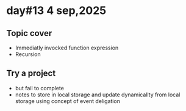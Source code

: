 # day#13 4 sep,2025
## Topic cover
- Immediatly invocked function expression
- Recursion
## Try a project 
- but fail to complete 
- notes to store in local storage and update dynamicallty from local storage using concept of   event deligation
